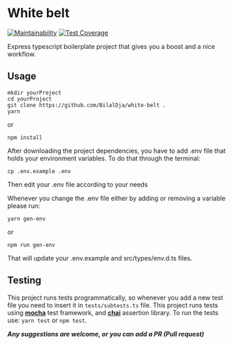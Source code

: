 # White belt

[![Maintainability](https://api.codeclimate.com/v1/badges/d33e5904d62a3eba1f5c/maintainability)](https://codeclimate.com/github/BilalDja/white-belt/maintainability)
[![Test Coverage](https://api.codeclimate.com/v1/badges/d33e5904d62a3eba1f5c/test_coverage)](https://codeclimate.com/github/BilalDja/white-belt/test_coverage)

Express typescript boilerplate project that gives you a boost and a nice workflow.

## Usage

```batch
mkdir yourProject
cd yourProject
git clone https://github.com/BilalDja/white-belt .
yarn
```
or
```batch
npm install
```
After downloading the project dependencies, you have to add .env file that holds your environment variables. To do that through the terminal:
```batch
cp .env.example .env
```
Then edit your .env file according to your needs

Whenever you change the .env file either by adding or removing a variable please run:
```batch
yarn gen-env
```
or
```batch
npm run gen-env
```
That will update your .env.example and src/types/env.d.ts files.

## Testing

This project runs tests programmatically, so whenever you add a new test file you need to insert it in `tests/subtests.ts` file.
This project runs tests using [**mocha**][mocha] test framework, and [**chai**][chai] assertion library. To run the tests use: `yarn test` or `npm test`.

***Any suggestions are welcome, or you can add a PR (Pull request)***

[mocha]: https://mochajs.org/
[chai]: https://www.chaijs.com/